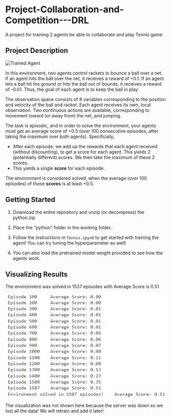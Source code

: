 # Project-Collaboration-and-Competition---DRL
A project for training 2 agents be able to collaborate and play Tennis game
## Project Description
[//]: # (Image References)

[image1]: https://user-images.githubusercontent.com/10624937/42135623-e770e354-7d12-11e8-998d-29fc74429ca2.gif "Trained Agent"

![Trained Agent][image1]

In this environment, two agents control rackets to bounce a ball over a net. If an agent hits the ball over the net, it receives a reward of +0.1.  If an agent lets a ball hit the ground or hits the ball out of bounds, it receives a reward of -0.01.  Thus, the goal of each agent is to keep the ball in play.

The observation space consists of 8 variables corresponding to the position and velocity of the ball and racket. Each agent receives its own, local observation.  Two continuous actions are available, corresponding to movement toward (or away from) the net, and jumping. 

The task is episodic, and in order to solve the environment, your agents must get an average score of +0.5 (over 100 consecutive episodes, after taking the maximum over both agents). Specifically,

- After each episode, we add up the rewards that each agent received (without discounting), to get a score for each agent. This yields 2 (potentially different) scores. We then take the maximum of these 2 scores.
- This yields a single **score** for each episode.

The environment is considered solved, when the average (over 100 episodes) of those **scores** is at least +0.5.
## Getting Started

1. Download the entire repository and unzip (or decompress) the python.zip

2. Place the "python" folder in the working folder.

3. Follow the instructions in `Tennis.ipynb` to get started with training the agent! You can try tuning the hyperparameter as well!

4. You can also load the pretrained model weight provided to see how the agents work.

## Visualizing Results

The environment was solved in 1537 episodes with Average Score is 0.51

![plot](scores.png)

The visualization was not shown here because the server was down so we lost all the data! We will retrain and add it later!
